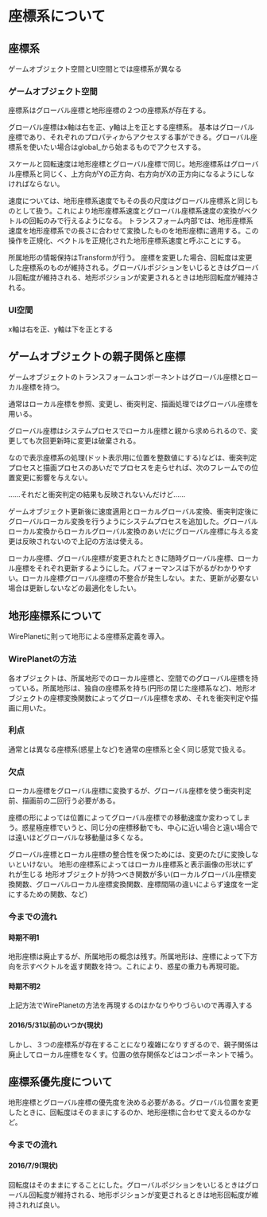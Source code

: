# 座標系について

## 座標系

ゲームオブジェクト空間とUI空間とでは座標系が異なる

### ゲームオブジェクト空間

座標系はグローバル座標と地形座標の２つの座標系が存在する。

グローバル座標はx軸は右を正、y軸は上を正とする座標系。
基本はグローバル座標であり、それぞれのプロパティからアクセスする事ができる。グローバル座標系を使いたい場合はglobal_から始まるものでアクセスする。

スケールと回転速度は地形座標とグローバル座標で同じ。地形座標系はグローバル座標系と同じく、上方向がYの正方向、右方向がXの正方向になるようにしなければならない。

速度については、地形座標系速度でもその長の尺度はグローバル座標系と同じものとして扱う。これにより地形座標系速度とグローバル座標系速度の変換がベクトルの回転のみで行えるようになる。
トランスフォーム内部では、地形座標系速度を地形座標系での長さに合わせて変換したものを地形座標に適用する。この操作を正規化、ベクトルを正規化された地形座標系速度と呼ぶことにする。

所属地形の情報保持はTransformが行う。
座標を変更した場合、回転度は変更した座標系のものが維持される。グローバルポジションをいじるときはグローバル回転度が維持される、地形ポジションが変更されるときは地形回転度が維持される。

### UI空間

x軸は右を正、y軸は下を正とする

## ゲームオブジェクトの親子関係と座標

ゲームオブジェクトのトランスフォームコンポーネントはグローバル座標とローカル座標を持つ。

通常はローカル座標を参照、変更し、衝突判定、描画処理ではグローバル座標を用いる。

グローバル座標はシステムプロセスでローカル座標と親から求められるので、変更しても次回更新時に変更は破棄される。

なので表示座標系の処理(ドット表示用に位置を整数値にする)などは、衝突判定プロセスと描画プロセスのあいだでプロセスを走らせれば、次のフレームでの位置変更に影響を与えない。

……それだと衝突判定の結果も反映されないんだけど……

ゲームオブジェクト更新後に速度適用とローカルグローバル変換、衝突判定後にグローバルローカル変換を行うようにシステムプロセスを追加した。グローバルローカル変換からローカルグローバル変換のあいだにグローバル座標に与える変更は反映されないので上記の方法は使える。

ローカル座標、グローバル座標が変更されたときに随時グローバル座標、ローカル座標をそれぞれ更新するようにした。パフォーマンスは下がるがわかりやすい。ローカル座標グローバル座標の不整合が発生しない。また、更新が必要ない場合は更新しないなどの最適化をしたい。

## 地形座標系について

WirePlanetに則って地形による座標系定義を導入。

### WirePlanetの方法

各オブジェクトは、所属地形でのローカル座標と、空間でのグローバル座標を持っている。所属地形は、独自の座標系を持ち(円形の閉じた座標系など)、地形オブジェクトの座標変換関数によってグローバル座標を求め、それを衝突判定や描画に用いた。

### 利点

通常とは異なる座標系(惑星上など)を通常の座標系と全く同じ感覚で扱える。

### 欠点

ローカル座標をグローバル座標に変換するが、グローバル座標を使う衝突判定前、描画前の二回行う必要がある。

座標の形によっては位置によってグローバル座標での移動速度か変わってしまう。惑星極座標でいうと、同じ分の座標移動でも、中心に近い場合と遠い場合では遠いほどグローバルな移動量は多くなる。

グローバル座標とローカル座標の整合性を保つためには、変更のたびに変換しないといけない。
地形の座標系によってはローカル座標系と表示画像の形状にずれが生じる
地形オブジェクトが持つべき関数が多い(ローカルグローバル座標変換関数、グローバルローカル座標変換関数、座標間隔の違いによらず速度を一定にするための関数、など)

### 今までの流れ

#### 時期不明1

地形座標は廃止するが、所属地形の概念は残す。所属地形は、座標によって下方向を示すベクトルを返す関数を持つ。これにより、惑星の重力も再現可能。

#### 時期不明2

上記方法でWirePlanetの方法を再現するのはかなりやりづらいので再導入する

#### 2016/5/31以前のいつか(現状)

しかし、３つの座標系が存在することになり複雑になりすぎるので、親子関係は廃止してローカル座標をなくす。位置の依存関係などはコンポーネントで補う。

## 座標系優先度について

地形座標とグローバル座標の優先度を決める必要がある。グローバル位置を変更したときに、回転度はそのままにするのか、地形座標に合わせて変えるのかなど。

### 今までの流れ

#### 2016/7/9(現状)

回転度はそのままにすることにした。グローバルポジションをいじるときはグローバル回転度が維持される、地形ポジションが変更されるときは地形回転度が維持されれば良い。
